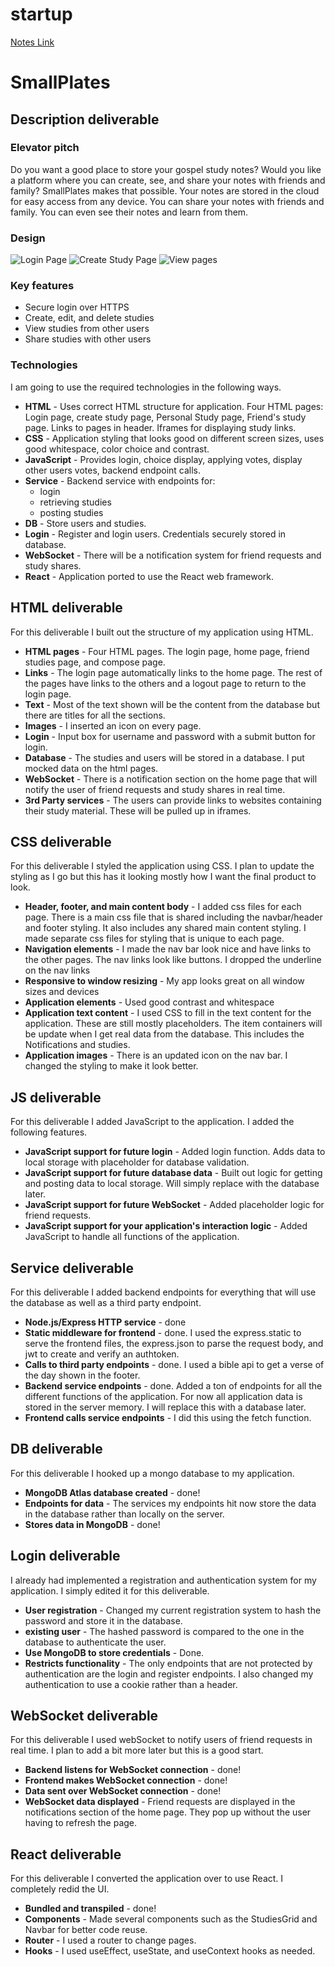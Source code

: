 # startup

[Notes Link](Notes/notes.md)

# SmallPlates

## Description deliverable

### Elevator pitch

Do you want a good place to store your gospel study notes? Would you like a platform where you can create, see, and share your notes with friends and family? SmallPlates makes that possible. Your notes are stored in the cloud for easy access from any device. You can share your notes with friends and family. You can even see their notes and learn from them.

### Design

![Login Page](designPhotos/loginPage.jpg)
![Create Study Page](designPhotos/createStudy.jpg)
![View pages](designPhotos/viewStudies.jpg)

### Key features

- Secure login over HTTPS
- Create, edit, and delete studies
- View studies from other users
- Share studies with other users

### Technologies

I am going to use the required technologies in the following ways.

- **HTML** - Uses correct HTML structure for application. Four HTML pages: Login page, create study page, Personal Study page, Friend's study page. Links to pages in header. Iframes for displaying study links.
- **CSS** - Application styling that looks good on different screen sizes, uses good whitespace, color choice and contrast.
- **JavaScript** - Provides login, choice display, applying votes, display other users votes, backend endpoint calls.
- **Service** - Backend service with endpoints for:
  - login
  - retrieving studies
  - posting studies
- **DB** - Store users and studies.
- **Login** - Register and login users. Credentials securely stored in database.
- **WebSocket** - There will be a notification system for friend requests and study shares.
- **React** - Application ported to use the React web framework.

## HTML deliverable

For this deliverable I built out the structure of my application using HTML.

- **HTML pages** - Four HTML pages. The login page, home page, friend studies page, and compose page.
- **Links** - The login page automatically links to the home page. The rest of the pages have links to the others and a logout page to return to the login page.
- **Text** - Most of the text shown will be the content from the database but there are titles for all the sections.
- **Images** - I inserted an icon on every page.
- **Login** - Input box for username and password with a submit button for login.
- **Database** - The studies and users will be stored in a database. I put mocked data on the html pages.
- **WebSocket** - There is a notification section on the home page that will notify the user of friend requests and study shares in real time.
- **3rd Party services** - The users can provide links to websites containing their study material. These will be pulled up in iframes.

## CSS deliverable

For this deliverable I styled the application using CSS. I plan to update the styling as I go but this has it looking mostly how I want the final product to look.

- **Header, footer, and main content body** - I added css files for each page. There is a main css file that is shared including the navbar/header and footer styling. It also includes any shared main content styling. I made separate css files for styling that is unique to each page.
- **Navigation elements** - I made the nav bar look nice and have links to the other pages. The nav links look like buttons. I dropped the underline on the nav links
- **Responsive to window resizing** - My app looks great on all window sizes and devices
- **Application elements** - Used good contrast and whitespace
- **Application text content** - I used CSS to fill in the text content for the application. These are still mostly placeholders. The item containers will be update when I get real data from the database. This includes the Notifications and studies.
- **Application images** - There is an updated icon on the nav bar. I changed the styling to make it look better.

## JS deliverable

For this deliverable I added JavaScript to the application. I added the following features.

- **JavaScript support for future login** - Added login function. Adds data to local storage with placeholder for database validation.
- **JavaScript support for future database data** - Built out logic for getting and posting data to local storage. Will simply replace with the database later.
- **JavaScript support for future WebSocket** - Added placeholder logic for friend requests.
- **JavaScript support for your application's interaction logic** - Added JavaScript to handle all functions of the application.

## Service deliverable

For this deliverable I added backend endpoints for everything that will use the database as well as a third party endpoint.

- **Node.js/Express HTTP service** - done
- **Static middleware for frontend** - done. I used the express.static to serve the frontend files, the express.json to parse the request body, and jwt to create and verify an authtoken.
- **Calls to third party endpoints** - done. I used a bible api to get a verse of the day shown in the footer.
- **Backend service endpoints** - done. Added a ton of endpoints for all the different functions of the application. For now all application data is stored in the server memory. I will replace this with a database later.
- **Frontend calls service endpoints** - I did this using the fetch function.

## DB deliverable

For this deliverable I hooked up a mongo database to my application.

- **MongoDB Atlas database created** - done!
- **Endpoints for data** - The services my endpoints hit now store the data in the database rather than locally on the server.
- **Stores data in MongoDB** - done!

## Login deliverable

I already had implemented a registration and authentication system for my application. I simply edited it for this deliverable.

- **User registration** - Changed my current registration system to hash the password and store it in the database.
- **existing user** - The hashed password is compared to the one in the database to authenticate the user.
- **Use MongoDB to store credentials** - Done.
- **Restricts functionality** - The only endpoints that are not protected by authentication are the login and register endpoints. I also changed my authentication to use a cookie rather than a header.

## WebSocket deliverable

For this deliverable I used webSocket to notify users of friend requests in real time. I plan to add a bit more later but this is a good start.

- **Backend listens for WebSocket connection** - done!
- **Frontend makes WebSocket connection** - done!
- **Data sent over WebSocket connection** - done!
- **WebSocket data displayed** - Friend requests are displayed in the notifications section of the home page. They pop up without the user having to refresh the page.

## React deliverable

For this deliverable I converted the application over to use React. I completely redid the UI.

- **Bundled and transpiled** - done!
- **Components** - Made several components such as the StudiesGrid and Navbar for better code reuse.
- **Router** - I used a router to change pages.
- **Hooks** - I used useEffect, useState, and useContext hooks as needed.
